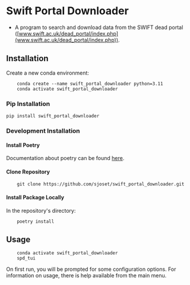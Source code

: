 # Swift Portal Downloader
- A program to search and download data from the SWIFT dead portal ([www.swift.ac.uk/dead_portal/index.php](www.swift.ac.uk/dead_portal/index.php)).  

## Installation

Create a new conda environment:
```
    conda create --name swift_portal_downloader python=3.11
    conda activate swift_portal_downloader
```

### Pip Installation
```pip install swift_portal_downloader```

### Development Installation
#### Install Poetry  
Documentation about poetry can be found [here](https://www.python-poetry.org).  

#### Clone Repository
```
    git clone https://github.com/sjoset/swift_portal_downloader.git
```

#### Install Package Locally  
In the repository's directory:
```
    poetry install
```

## Usage
```
    conda activate swift_portal_downloader
    spd_tui
```
On first run, you will be prompted for some configuration options.
For information on usage, there is help available from the main menu.
